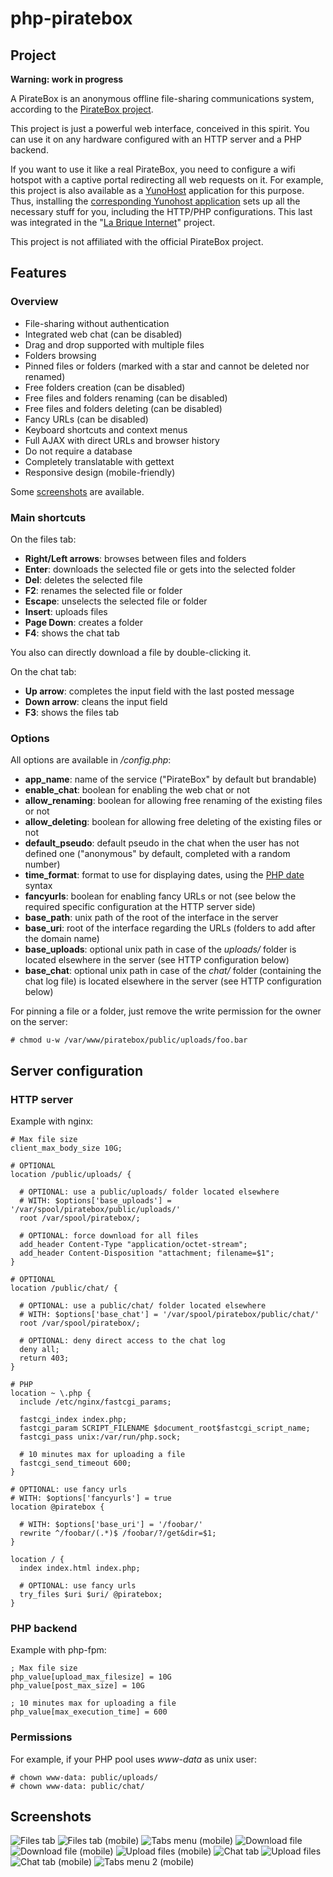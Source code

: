 # php-piratebox
## Project

**Warning: work in progress**

A PirateBox is an anonymous offline file-sharing communications system, according to the [PirateBox project](http://www.piratebox.cc).

This project is just a powerful web interface, conceived in this spirit. You can use it on any hardware configured with an HTTP server and a PHP backend.

If you want to use it like a real PirateBox, you need to configure a wifi hotspot with a captive portal redirecting all web requests on it. For example, this project is also available as a [YunoHost](http://yunohost.org) application for this purpose. Thus, installing the [corresponding Yunohost application](https://github.com/labriqueinternet/piratebox_ynh) sets up all the necessary stuff for you, including the HTTP/PHP configurations. This last was integrated in the "[La Brique Internet](http://labriqueinter.net)" project.

This project is not affiliated with the official PirateBox project.

## Features
### Overview

* File-sharing without authentication
* Integrated web chat (can be disabled)
* Drag and drop supported with multiple files
* Folders browsing
* Pinned files or folders (marked with a star and cannot be deleted nor renamed)
* Free folders creation (can be disabled)
* Free files and folders renaming (can be disabled)
* Free files and folders deleting (can be disabled)
* Fancy URLs (can be disabled)
* Keyboard shortcuts and context menus
* Full AJAX with direct URLs and browser history
* Do not require a database
* Completely translatable with gettext
* Responsive design (mobile-friendly)

Some [screenshots](#screenshots) are available.

### Main shortcuts

On the files tab:

* **Right/Left arrows**: browses between files and folders
* **Enter**: downloads the selected file or gets into the selected folder
* **Del**: deletes the selected file
* **F2**: renames the selected file or folder
* **Escape**: unselects the selected file or folder
* **Insert**: uploads files
* **Page Down**: creates a folder
* **F4**: shows the chat tab

You also can directly download a file by double-clicking it.

On the chat tab:

* **Up arrow**: completes the input field with the last posted message
* **Down arrow**: cleans the input field
* **F3**: shows the files tab

### Options

All options are available in */config.php*:

* **app_name**: name of the service ("PirateBox" by default but brandable)
* **enable_chat**: boolean for enabling the web chat or not
* **allow_renaming**: boolean for allowing free renaming of the existing files or not
* **allow_deleting**: boolean for allowing free deleting of the existing files or not
* **default_pseudo**: default pseudo in the chat when the user has not defined one ("anonymous" by default, completed with a random number)
* **time_format**: format to use for displaying dates, using the [PHP date](https://php.net/manual/en/function.date.php) syntax
* **fancyurls**: boolean for enabling fancy URLs or not (see below the required specific configuration at the HTTP server side)
* **base_path**: unix path of the root of the interface in the server
* **base_uri**: root of the interface regarding the URLs (folders to add after the domain name)
* **base_uploads**: optional unix path in case of the *uploads/* folder is located elsewhere in the server (see HTTP configuration below)
* **base_chat**: optional unix path in case of the *chat/* folder (containing the chat log file) is located elsewhere in the server (see HTTP configuration below)

For pinning a file or a folder, just remove the write permission for the owner on the server:

    # chmod u-w /var/www/piratebox/public/uploads/foo.bar

## Server configuration
### HTTP server

Example with nginx:

    # Max file size
    client_max_body_size 10G;
    
    # OPTIONAL
    location /public/uploads/ {
    
      # OPTIONAL: use a public/uploads/ folder located elsewhere
      # WITH: $options['base_uploads'] = '/var/spool/piratebox/public/uploads/'
      root /var/spool/piratebox/;
  
      # OPTIONAL: force download for all files
      add_header Content-Type "application/octet-stream";
      add_header Content-Disposition "attachment; filename=$1";
    }
    
    # OPTIONAL
    location /public/chat/ {
    
      # OPTIONAL: use a public/chat/ folder located elsewhere
      # WITH: $options['base_chat'] = '/var/spool/piratebox/public/chat/'
      root /var/spool/piratebox/;

      # OPTIONAL: deny direct access to the chat log
      deny all;
      return 403;
    }
    
    # PHP
    location ~ \.php {
      include /etc/nginx/fastcgi_params;
    
      fastcgi_index index.php;
      fastcgi_param SCRIPT_FILENAME $document_root$fastcgi_script_name;
      fastcgi_pass unix:/var/run/php.sock;

      # 10 minutes max for uploading a file
      fastcgi_send_timeout 600;
    }
    
    # OPTIONAL: use fancy urls
    # WITH: $options['fancyurls'] = true
    location @piratebox {
    
      # WITH: $options['base_uri'] = '/foobar/'
      rewrite ^/foobar/(.*)$ /foobar/?/get&dir=$1;
    }
    
    location / {
      index index.html index.php;
    
      # OPTIONAL: use fancy urls
      try_files $uri $uri/ @piratebox;
    }

### PHP backend

Example with php-fpm:

    ; Max file size
    php_value[upload_max_filesize] = 10G
    php_value[post_max_size] = 10G
    
    ; 10 minutes max for uploading a file
    php_value[max_execution_time] = 600

### Permissions

For example, if your PHP pool uses *www-data* as unix user:

    # chown www-data: public/uploads/
    # chown www-data: public/chat/

## Screenshots

![Files tab](/screenshots/piratebox1.png?raw=true "Files tab")
![Files tab (mobile)](/screenshots/piratebox4.png?raw=true "Files tab (mobile)")
![Tabs menu (mobile)](/screenshots/piratebox3.png?raw=true "Mobile tabs")
![Download file](/screenshots/piratebox8.png?raw=true "Download file")
![Download file (mobile)](/screenshots/piratebox2.png?raw=true "Download file (mobile)")
![Upload files (mobile)](/screenshots/piratebox9.png?raw=true "Upload files (mobile)")
![Chat tab](/screenshots/piratebox5.png?raw=true "Chat tab")
![Upload files](/screenshots/piratebox7.png?raw=true "Upload files")
![Chat tab (mobile)](/screenshots/piratebox6.png?raw=true "Chat tab (mobile)")
![Tabs menu 2 (mobile)](/screenshots/piratebox10.png?raw=true "Tabs menu 2 (mobile)")
